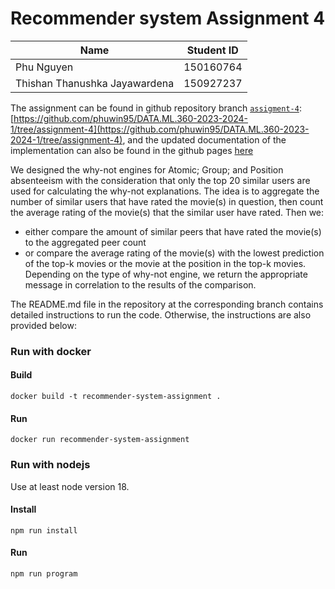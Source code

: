 # Recommender system Assignment 4
| Name | Student ID |
| --- | --- |
| Phu Nguyen | 150160764 |
| Thishan Thanushka Jayawardena | 150927237 |

The assignment can be found in github repository branch [`assigment-4`](https://github.com/phuwin95/DATA.ML.360-2023-2024-1/tree/assignment-4): [https://github.com/phuwin95/DATA.ML.360-2023-2024-1/tree/assignment-4](https://github.com/phuwin95/DATA.ML.360-2023-2024-1/tree/assignment-4), and the updated documentation of the implementation can also be found in the github pages [here](https://phuwin95.github.io/DATA.ML.360-2023-2024-1/)

We designed the why-not engines for Atomic; Group; and Position absenteeism with the consideration that only the top 20 similar users are used for calculating the why-not explanations. The idea is to aggregate the number of similar users that have rated the movie(s) in question, then count the average rating of the movie(s) that the similar user have rated. Then we:
-  either compare the amount of similar peers that have rated the movie(s) to the aggregated peer count 
-  or compare the average rating of the movie(s) with the lowest prediction of the top-k movies or the movie at the position in the top-k movies.
Depending on the type of why-not engine, we return the appropriate message in correlation to the results of the comparison.

The README.md file in the repository at the corresponding branch contains detailed instructions to run the code. Otherwise, the instructions are also provided below:

### Run with docker
#### Build
`docker build -t recommender-system-assignment .`

#### Run
`docker run recommender-system-assignment`


### Run with nodejs
Use at least node version 18.

#### Install
`npm run install`

#### Run
`npm run program`


